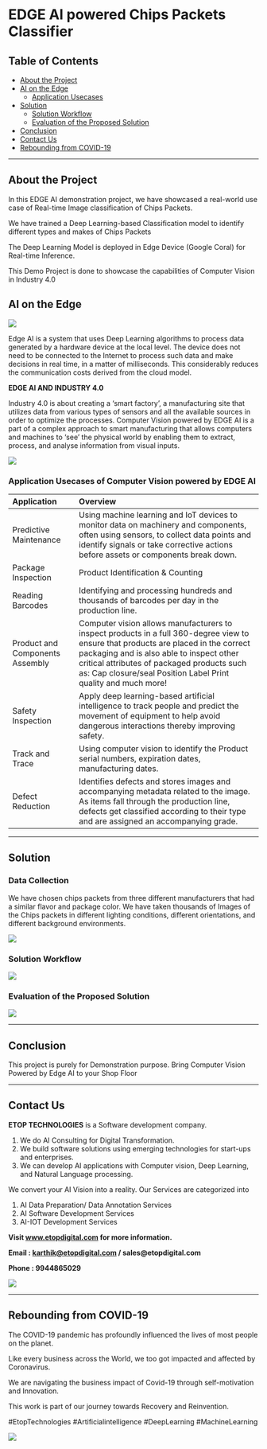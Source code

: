 # EDGE AI powered Chips Packets Classifier

## Table of Contents ##

* [About the Project](https://github.com/Karthikkannan-AI/EDGE-AI-powered-Chips-Classifier#about-the-project)
* [AI on the Edge](https://github.com/Karthikkannan-AI/EDGE-AI-powered-Chips-Classifier#ai-on-the-edge)
  * [Application Usecases](https://github.com/Karthikkannan-AI/EDGE-AI-powered-Chips-Classifier#application-usecases)
* [Solution](https://github.com/Karthikkannan-AI/EDGE-AI-powered-Chips-Classifier#solution)
  * [Solution Workflow](https://github.com/Karthikkannan-AI/EDGE-AI-powered-Chips-Classifier#solution-workflow)
  * [Evaluation of the Proposed Solution](https://github.com/Karthikkannan-AI/EDGE-AI-powered-Chips-Classifier#evaluation-of-the-proposed-solution)
* [Conclusion](https://github.com/Karthikkannan-AI/EDGE-AI-powered-Chips-Classifier#conclusion)
* [Contact Us](https://github.com/Karthikkannan-AI/EDGE-AI-powered-Chips-Classifier#contact-us)
* [Rebounding from COVID-19](https://github.com/Karthikkannan-AI/EDGE-AI-powered-Chips-Classifier#rebounding-from-covid-19)

- - - -

## About the Project ##

In this EDGE AI demonstration  project, we have showcased a real-world use case of Real-time Image classification of Chips Packets.

We have trained a Deep Learning-based Classification model to identify different types and makes of Chips Packets

The Deep Learning Model is deployed in Edge Device (Google Coral) for Real-time Inference. 

This Demo Project is done to showcase the capabilities of Computer Vision in Industry 4.0

## AI on the Edge ##

<img src="https://github.com/Karthikkannan-AI/EDGE-AI-powered-Chips-Classifier/blob/main/resources/Industrial%20AI.png">

Edge AI is a system that uses Deep Learning algorithms to process data generated by a hardware device at the local level. The device does not need to be connected to the Internet to process such data and make decisions in real time, in a matter of milliseconds. This considerably reduces the communication costs derived from the cloud model. 

__EDGE AI AND INDUSTRY 4.0__

Industry 4.0 is about creating a ‘smart factory’, a manufacturing site that utilizes data from various types of sensors and all the available sources in order to optimize the processes. Computer Vision powered by EDGE AI is a part of a complex approach to smart manufacturing that allows computers and machines to ‘see’ the physical world by enabling them to extract, process, and analyse information from visual inputs. 

<img src="https://github.com/Karthikkannan-AI/EDGE-AI-powered-Chips-Classifier/blob/main/resources/Computer%20Vision.png">

### Application Usecases of Computer Vision powered by EDGE AI ###

| Application | Overview |
| :------------- | :------------- |
| Predictive Maintenance | Using machine learning and IoT devices to monitor data on machinery and components, often using sensors, to collect data points and identify signals or take corrective actions before assets or components break down. |
| Package Inspection | Product Identification & Counting |
| Reading Barcodes | Identifying and processing hundreds and thousands of barcodes per day in the production line. |
| Product and Components Assembly | Computer vision allows manufacturers to inspect products in a full 360-degree view to ensure that products are placed in the correct packaging and is also able to inspect other critical attributes of packaged products such as: Cap closure/seal Position Label Print quality and much more! |
| Safety Inspection | Apply deep learning-based artificial intelligence to track people and predict the movement of equipment to help avoid dangerous interactions thereby improving safety. |
| Track and Trace | Using computer vision to identify the Product serial numbers, expiration dates, manufacturing dates. |
| Defect Reduction | Identifies defects and stores images and accompanying metadata related to the image.  As items fall through the production line, defects get classified according to their type and are assigned an accompanying grade. |

- - - -

## Solution ##

### Data Collection ###

We have chosen chips packets from three different manufacturers that had a similar flavor and package color. 
We have taken thousands of Images of the Chips packets in different lighting conditions, different orientations, and different background environments.

<img src="https://github.com/Karthikkannan-AI/EDGE-AI-powered-Chips-Classifier/blob/main/resources/Chips%20Classifier.png">

### Solution Workflow ###

<img src="https://github.com/Karthikkannan-AI/EDGE-AI-powered-Chips-Classifier/blob/main/resources/Chips%20Classificatio%20Workflow.png">

### Evaluation of the Proposed Solution ###

<a href="https://youtu.be/ah0xDyYSMy4" target="_blank"><img src="https://github.com/Karthikkannan-AI/EDGE-AI-powered-Chips-Classifier/blob/main/resources/Chips%20Classification.png"/></a>     

- - - -

## Conclusion ##

This project is purely for Demonstration purpose.
Bring Computer Vision Powered by Edge AI to your Shop Floor

- - - -

## Contact Us ##

__ETOP TECHNOLOGIES__ is a Software development company. 
1. We do AI Consulting for Digital Transformation.
2. We build software solutions using emerging technologies for start-ups and enterprises. 
3. We can develop AI applications with Computer vision, Deep Learning, and Natural Language processing.

We convert your AI Vision into a reality. Our Services are categorized into 
1. AI Data Preparation/ Data Annotation Services 
2. AI Software Development Services 
3. AI-IOT Development Services

__Visit www.etopdigital.com for more information.__

__Email : karthik@etopdigital.com / sales@etopdigital.com__
          
__Phone : 9944865029__

<img src="https://github.com/Karthikkannan-AI/EDGE-AI-powered-Chips-Classifier/blob/main/resources/About%20ETOP%20Technologies_Github.png">

- - - -

## Rebounding from COVID-19 ##

The COVID-19 pandemic has profoundly influenced the lives of most people on the planet.

Like every business across the World, we too got impacted and affected by Coronavirus.

We are navigating the business impact of Covid-19 through self-motivation and Innovation.

This work is part of our journey towards Recovery and Reinvention.

#EtopTechnologies #Artificialintelligence #DeepLearning #MachineLearning


<img src="https://github.com/Karthikkannan-AI/EDGE-AI-powered-Chips-Classifier/blob/main/resources/CoronaPandemic.jpeg">
